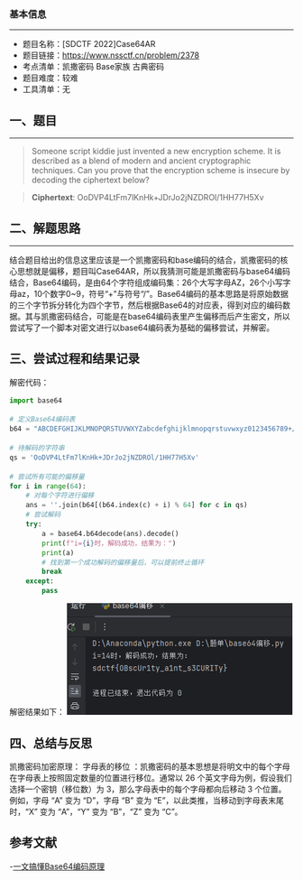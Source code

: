 ### 基本信息
---
* 题目名称：[SDCTF 2022]Case64AR
* 题目链接：https://www.nssctf.cn/problem/2378
* 考点清单：凯撒密码 Base家族 古典密码
* 题目难度：较难
* 工具清单：无

## 一、题目
---
>Someone script kiddie just invented a new encryption scheme. It is described as a blend of modern and ancient cryptographic techniques. Can you prove that the encryption scheme is insecure by decoding the ciphertext below?

>**Ciphertext**: OoDVP4LtFm7lKnHk+JDrJo2jNZDROl/1HH77H5Xv

## 二、解题思路
---
结合题目给出的信息这里应该是一个凯撒密码和base编码的结合，凯撒密码的核心思想就是偏移，题目叫Case64AR，所以我猜测可能是凯撒密码与base64编码结合，Base64编码，是由64个字符组成编码集：26个大写字母AZ，26个小写字母az，10个数字0~9，符号“+”与符号“/”。Base64编码的基本思路是将原始数据的三个字节拆分转化为四个字节，然后根据Base64的对应表，得到对应的编码数据。其与凯撒密码结合，可能是在base64编码表里产生偏移而后产生密文，所以尝试写了一个脚本对密文进行以base64编码表为基础的偏移尝试，并解密。

## 三、尝试过程和结果记录

解密代码：

```python
import base64

# 定义Base64编码表
b64 = "ABCDEFGHIJKLMNOPQRSTUVWXYZabcdefghijklmnopqrstuvwxyz0123456789+/="

# 待解码的字符串
qs = 'OoDVP4LtFm7lKnHk+JDrJo2jNZDROl/1HH77H5Xv'

# 尝试所有可能的偏移量
for i in range(64):
    # 对每个字符进行偏移
    ans = ''.join(b64[(b64.index(c) + i) % 64] for c in qs)
    # 尝试解码
    try:
        a = base64.b64decode(ans).decode()
        print(f"i={i}时，解码成功，结果为：")
        print(a)
        # 找到第一个成功解码的偏移量后，可以提前终止循环
        break
    except:
        pass
```
解密结果如下：
![alt text](./image/Case64AR.png)

## 四、总结与反思

凯撒密码加密原理：
字母表的移位 ：凯撒密码的基本思想是将明文中的每个字母在字母表上按照固定数量的位置进行移位。通常以 26 个英文字母为例，假设我们选择一个密钥（移位数）为 3，那么字母表中的每个字母都向后移动 3 个位置。例如，字母 “A” 变为 “D”，字母 “B” 变为 “E”，以此类推，当移动到字母表末尾时，“X” 变为 “A”，“Y” 变为 “B”，“Z” 变为 “C”。

## 参考文献

-[一文搞懂Base64编码原理](https://blog.csdn.net/hbsyaaa/article/details/118531121)